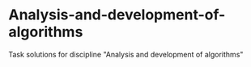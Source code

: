 # Analysis-and-development-of-algorithms
Task solutions for discipline "Analysis and development of algorithms"
